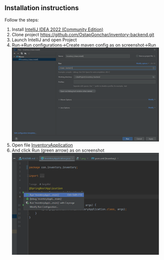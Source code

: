 ## Installation instructions
Follow the steps:
1. Install [IntelliJ IDEA 2022 (Community Edition)](https://www.jetbrains.com/idea/download)
2. Clone project https://github.com/OstapGonchar/inventory-backend.git
3. Launch IntelliJ and open Project
4. Run->Run configurations->Create maven config as on screenshot->Run ![1.png](instructions/1.png)
5. Open file [InventoryApplication](src/main/java/com/inventory/InventoryApplication.java)
6. And click Run (green arrow) as on screenshot ![2.png](instructions/2.png)